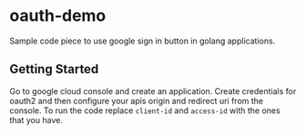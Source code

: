 # oauth-demo

Sample code piece to use google sign in button in golang applications.

## Getting Started

Go to google cloud console and create an application. Create credentials for oauth2 and then configure your apis origin and redirect uri from the console. To run the code replace `client-id` and `access-id` with the ones that you have.
